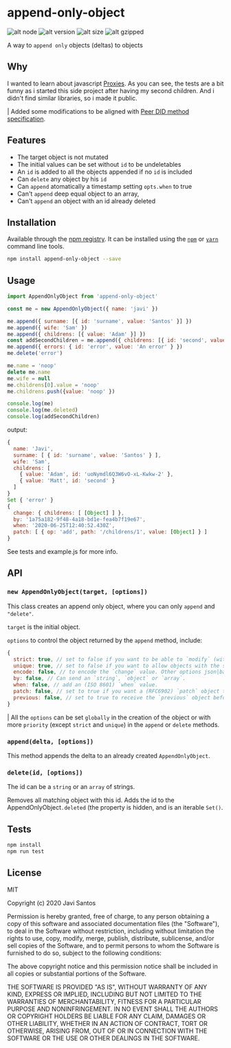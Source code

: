 # append-only-object

![alt node](https://img.shields.io/badge/node->=10.16.0-brightgreen.svg)
![alt version](https://img.shields.io/npm/v/append-only-object)
![alt size](https://img.shields.io/bundlephobia/min/append-only-object)
![alt gzipped](https://img.shields.io/bundlephobia/minzip/append-only-object)

A way to `append only` objects (deltas) to objects

## Why

I wanted to learn about javascript [Proxies](https://developer.mozilla.org/en-US/docs/Web/JavaScript/Reference/Global_Objects/Proxy). As you can see, the tests are a bit funny as i started this side project after having my second children. And i didn't find similar libraries, so i made it public. 

| Added some modifications to be aligned with [Peer DID method specification](https://dhh1128.github.io/peer-did-method-spec/index.html).

## Features


- The target object is not mutated
- The initial values can be set without `id` to be undeletables
- An `id` is added to all the objects appended if no `id` is included
- Can `delete` any object by his `id`
- Can `append` atomatically a timestamp setting `opts.when` to true
- Can't `append` deep equal object to an array, 
- Can't `append` an object with an id already deleted

## Installation

Available through the 
[npm registry](http://npmjs.com/package/append-only-object). It can be installed using the 
[`npm`](https://docs.npmjs.com/getting-started/installing-npm-packages-locally)
or 
[`yarn`](https://yarnpkg.com/en/)
command line tools.

```sh
npm install append-only-object --save
```

## Usage

```js
import AppendOnlyObject from 'append-only-object'

const me = new AppendOnlyObject({ name: 'javi' })

me.append({ surname: [{ id: 'surname', value: 'Santos' }] })
me.append({ wife: 'Sam' })
me.append({ childrens: [{ value: 'Adam' }] })
const addSecondChildren = me.append({ childrens: [{ id: 'second', value: 'Matt' }] }, { patch: true, when: true, by: '1a75a182-9f48-4a18-bd1e-fea4b7f19e67' })
me.append({ errors: { id: 'error', value: 'An error' } })
me.delete('error')

me.name = 'noop'
delete me.name
me.wife = null
me.childrens[0].value = 'noop'
me.childrens.push({value: 'noop' })

console.log(me)
console.log(me.deleted)
console.log(addSecondChildren)
```
output:

```js
{
  name: 'Javi',
  surname: [ { id: 'surname', value: 'Santos' } ],
  wife: 'Sam',
  childrens: [
    { value: 'Adam', id: 'uoNymdl6Q3W6vO-xL-Kwkw-2' },
    { value: 'Matt', id: 'second' }
  ]
}
Set { 'error' }
{
  change: { childrens: [ [Object] ] },
  by: '1a75a182-9f48-4a18-bd1e-fea4b7f19e67',
  when: '2020-06-25T12:40:52.430Z',
  patch: [ { op: 'add', path: '/childrens/1', value: [Object] } ]
}
```

See tests and example.js for more info.

## API

### `new AppendOnlyObject(target, [options])`

This class creates an append only object, where you can only `append` and `"delete"`.

`target` is the initial object.

`options` to control the object returned by the `append` method, include:

``` js
{
  strict: true, // set to false if you want to be able to `modify` (without overwrite or delete) an object or array (ex. push to an array or add a prop to an existent object).
  unique: true, // set to false if you want to allow objects with the same id.
  encode: false, // to encode the `change` value. Other options json|base64url|base64|hex|binary
  by: false, // Can send an `string`, `object` or `array`.
  when: false, // add an (ISO 8601) `when` value.
  patch: false, // set to true if you want a (RFC6902) `patch` object tu be returned.
  previous: false, // set to true to receive the `previous` object before the append.
}
```
| All the `options` can be set `globally` in the creation of the object or with more `priority` (except `strict` and `unique`) in the `append` or `delete` methods.

### `append(delta, [options])`

This method appends the delta to an already created `AppendOnlyObject`.


### `delete(id, [options])`

The id can be a `string` or an `array` of strings.

Removes all matching object with this id. Adds the id to the AppendOnlyObject`.deleted` (the property is hidden, and is an iterable `Set()`.

## Tests

```sh
npm install
npm run test
```

## License

MIT

Copyright (c) 2020 Javi Santos

Permission is hereby granted, free of charge, to any person obtaining a copy
of this software and associated documentation files (the "Software"), to deal
in the Software without restriction, including without limitation the rights
to use, copy, modify, merge, publish, distribute, sublicense, and/or sell
copies of the Software, and to permit persons to whom the Software is
furnished to do so, subject to the following conditions:

The above copyright notice and this permission notice shall be included in all
copies or substantial portions of the Software.

THE SOFTWARE IS PROVIDED "AS IS", WITHOUT WARRANTY OF ANY KIND, EXPRESS OR
IMPLIED, INCLUDING BUT NOT LIMITED TO THE WARRANTIES OF MERCHANTABILITY,
FITNESS FOR A PARTICULAR PURPOSE AND NONINFRINGEMENT. IN NO EVENT SHALL THE
AUTHORS OR COPYRIGHT HOLDERS BE LIABLE FOR ANY CLAIM, DAMAGES OR OTHER
LIABILITY, WHETHER IN AN ACTION OF CONTRACT, TORT OR OTHERWISE, ARISING FROM,
OUT OF OR IN CONNECTION WITH THE SOFTWARE OR THE USE OR OTHER DEALINGS IN THE
SOFTWARE.
